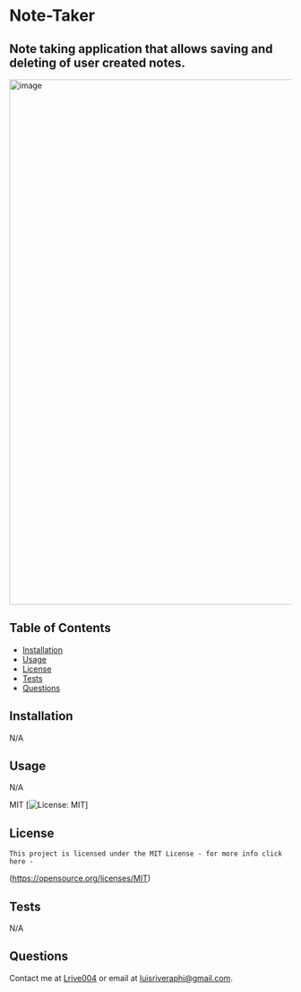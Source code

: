 # Note-Taker
  ## Note taking application that allows saving and deleting of user created notes.

  <img width="936" alt="image" src="https://github.com/Lrive004/miniature-eureka/assets/112648247/f30a7c7d-b018-4721-a5f9-16f1809de528">


  ## Table of Contents
  - [Installation](#installation)
  - [Usage](#usage)
  - [License](#license)
  - [Tests](#tests)
  - [Questions](#questions)

  ## Installation
  N/A
  ## Usage
  N/A
  
  MIT
  [![License: MIT](https://img.shields.io/badge/License-MIT-yellow.svg)]
  ## License 
    This project is licensed under the MIT License - for more info click here -
  (https://opensource.org/licenses/MIT)
  ## Tests
  N/A
  ## Questions
  Contact me at [Lrive004](https://github.com/Lrive004) or email at luisriveraphi@gmail.com.
